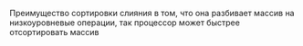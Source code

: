 Преимущество сортировки слияния в том, что она разбивает массив на низкоуровневые операции, так процессор может быстрее отсортировать массив
